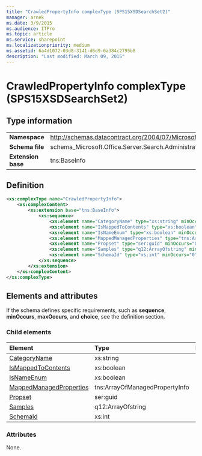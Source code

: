 ```yaml
---
title: "CrawledPropertyInfo complexType (SPS15XSDSearchSet2)"
manager: arnek
ms.date: 3/9/2015
ms.audience: ITPro
ms.topic: article
ms.service: sharepoint
ms.localizationpriority: medium
ms.assetid: 6a4d1072-03d8-3141-d6d9-6a384c2795b8
description: "Last modified: March 09, 2015"
---
```


# CrawledPropertyInfo complexType (SPS15XSDSearchSet2)

 
  
## Type information

|||
|:-----|:-----|
|**Namespace** <br/> |http://schemas.datacontract.org/2004/07/Microsoft.Office.Server.Search.Administration  <br/> |
|**Schema file** <br/> |schema_Microsoft.Office.Server.Search.Administration.xsd  <br/> |
|**Extension base** <br/> |tns:BaseInfo  <br/> |
   
## Definition

```XML
<xs:complexType name="CrawledPropertyInfo">
    <xs:complexContent>
        <xs:extension base="tns:BaseInfo">
            <xs:sequence>
                <xs:element name="CategoryName" type="xs:string" minOccurs="0"></xs:element>
                <xs:element name="IsMappedToContents" type="xs:boolean" minOccurs="0"></xs:element>
                <xs:element name="IsNameEnum" type="xs:boolean" minOccurs="0"></xs:element>
                <xs:element name="MappedManagedProperties" type="tns:ArrayOfManagedPropertyInfo" minOccurs="0"></xs:element>
                <xs:element name="Propset" type="ser:guid" minOccurs="0"></xs:element>
                <xs:element name="Samples" type="q12:ArrayOfstring" minOccurs="0"></xs:element>
                <xs:element name="SchemaId" type="xs:int" minOccurs="0"></xs:element>
            </xs:sequence>
        </xs:extension>
    </xs:complexContent>
</xs:complexType>

```

## Elements and attributes

If the schema defines specific requirements, such as **sequence**, **minOccurs**, **maxOccurs**, and **choice**, see the definition section. 
  
### Child elements

|**Element**|**Type**|**Description**|
|:-----|:-----|:-----|
|[CategoryName](categoryname-element-crawledpropertyinfo-complextypesps15xsdsearchset2.md) <br/> |xs:string  <br/> ||
|[IsMappedToContents](ismappedtocontents-element-crawledpropertyinfo-complextypesps15xsdsearchset2.md) <br/> |xs:boolean  <br/> ||
|[IsNameEnum](isnameenum-element-crawledpropertyinfo-complextypesps15xsdsearchset2.md) <br/> |xs:boolean  <br/> ||
|[MappedManagedProperties](mappedmanagedproperties-element-crawledpropertyinfo-complextypesps15xsdsearchset.md) <br/> |tns:ArrayOfManagedPropertyInfo  <br/> ||
|[Propset](propset-element-crawledpropertyinfo-complextypesps15xsdsearchset2.md) <br/> |ser:guid  <br/> ||
|[Samples](samples-element-crawledpropertyinfo-complextypesps15xsdsearchset2.md) <br/> |q12:ArrayOfstring  <br/> ||
|[SchemaId](schemaid-element-crawledpropertyinfo-complextypesps15xsdsearchset2.md) <br/> |xs:int  <br/> ||
   
### Attributes

None.
  

